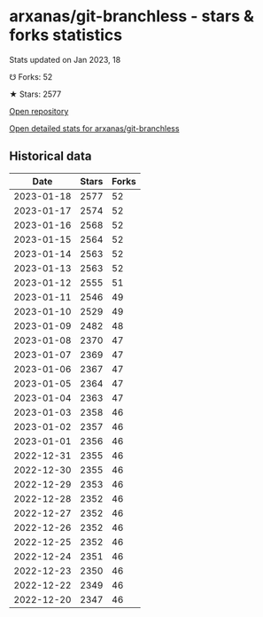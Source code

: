 # arxanas/git-branchless - stars & forks statistics

Stats updated on Jan 2023, 18

☋ Forks: 52

★ Stars: 2577

[Open repository](https://github.com/arxanas/git-branchless)

[Open detailed stats for arxanas/git-branchless](https://reviewgithub.com/rep/arxanas/git-branchless)

## Historical data
| Date | Stars | Forks |
|------|-------|-------|
| 2023-01-18 | 2577 | 52 | 
| 2023-01-17 | 2574 | 52 | 
| 2023-01-16 | 2568 | 52 | 
| 2023-01-15 | 2564 | 52 | 
| 2023-01-14 | 2563 | 52 | 
| 2023-01-13 | 2563 | 52 | 
| 2023-01-12 | 2555 | 51 | 
| 2023-01-11 | 2546 | 49 | 
| 2023-01-10 | 2529 | 49 | 
| 2023-01-09 | 2482 | 48 | 
| 2023-01-08 | 2370 | 47 | 
| 2023-01-07 | 2369 | 47 | 
| 2023-01-06 | 2367 | 47 | 
| 2023-01-05 | 2364 | 47 | 
| 2023-01-04 | 2363 | 47 | 
| 2023-01-03 | 2358 | 46 | 
| 2023-01-02 | 2357 | 46 | 
| 2023-01-01 | 2356 | 46 | 
| 2022-12-31 | 2355 | 46 | 
| 2022-12-30 | 2355 | 46 | 
| 2022-12-29 | 2353 | 46 | 
| 2022-12-28 | 2352 | 46 | 
| 2022-12-27 | 2352 | 46 | 
| 2022-12-26 | 2352 | 46 | 
| 2022-12-25 | 2352 | 46 | 
| 2022-12-24 | 2351 | 46 | 
| 2022-12-23 | 2350 | 46 | 
| 2022-12-22 | 2349 | 46 | 
| 2022-12-20 | 2347 | 46 | 

